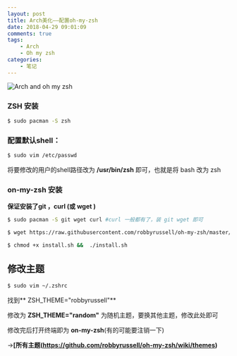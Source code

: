 ```yaml
---
layout: post
title: Arch美化——配置oh-my-zsh
date: 2018-04-29 09:01:09
comments: true
tags:
    - Arch
    - Oh my zsh
categories:
    - 笔记
---
```


![Arch and oh my zsh](https://s1.ax1x.com/2018/10/12/iNiqAO.png)

### ZSH 安装
```bash
$ sudo pacman -S zsh
```

### 配置默认shell：
```bash
$ sudo vim /etc/passwd
```
将要修改的用户的shell路径改为 **/usr/bin/zsh** 即可，也就是将 bash 改为 zsh

### on-my-zsh 安装
**保证安装了git ，curl (或 wget )**

```bash
$ sudo pacman -S git wget curl #curl 一般都有了，装 git wget 即可
```

```bash
$ wget https://raw.githubusercontent.com/robbyrussell/oh-my-zsh/master/tools/install.sh
```

```bash
$ chmod +x install.sh &&  ./install.sh
```

## **修改主题**

```bash
$ sudo vim ~/.zshrc
```

找到** ZSH_THEME="robbyrussell"**

修改为 **ZSH_THEME="random"** 为随机主题，要换其他主题，修改此处即可

修改完后打开终端即为 **on-my-zsh**(有的可能要注销一下)

&rarr;**[所有主题(https://github.com/robbyrussell/oh-my-zsh/wiki/themes)**



